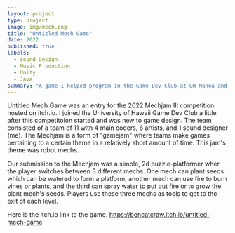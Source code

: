 ```yaml
---
layout: project
type: project
image: img/mech.png
title: "Untitled Mech Game"
date: 2022
published: true
labels:
  - Sound Design
  - Music Production
  - Unity
  - Java
summary: "A game I helped program in the Game Dev Club at UH Manoa and made all of the music and sound effects for."
---
```


Untitled Mech Game was an entry for the 2022 Mechjam III competition hosted on itch.io. I joined the University of Hawaii Game Dev Club a little after this competitoion started and was new to game design. The team consisted of a team of 11 with 4 main coders, 6 artists, and 1 sound designer (me). The Mechjam is a form of "gamejam" where teams make games pertaining to a certain theme in a relatively short amount of time. This jam's theme was robot mechs. 

Our submission to the Mechjam was a simple, 2d puzzle-platformer wher the player switches between 3 different mechs. One mech can plant seeds which can be watered to form a platform, another mech can use fire to burn vines or plants, and the third can spray water to put out fire or to grow the plant mech's seeds. Players use these three mechs as tools to get to the exit of each level.

Here is the itch.io link to the game. https://bencatcraw.itch.io/untitled-mech-game
